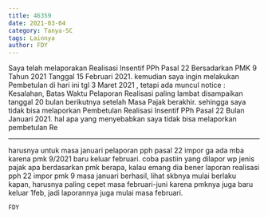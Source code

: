 ```yaml
---
title: 46359
date: 2021-03-04
category: Tanya-SC
tags: Lainnya
author: FDY
---
```


Saya telah melaporakan Realisasi Insentif PPh Pasal 22 Bersadarkan PMK 9 Tahun 2021 Tanggal 15 Februari 2021. kemudian saya ingin melakukan Pembetulan di hari ini tgl 3 Maret 2021 , tetapi ada muncul notice : Kesalahan, Batas Waktu Pelaporan Realisasi paling lambat disampaikan tanggal 20 bulan berikutnya setelah Masa Pajak berakhir. sehingga saya tidak bisa melaporkan Pembetulan Realisasi Insentif PPh Pasal 22 Bulan Januari 2021. hal apa yang menyebabkan saya tidak bisa melaporkan pembetulan Re

---

harusnya untuk masa januari pelaporan pph pasal 22 impor ga ada mba karena pmk 9/2021 baru keluar februari. coba pastiin yang dilapor wp jenis pajak apa berdasarkan pmk berapa, kalau emang dia bener laporan realisasi pph 22 impor pmk 9 masa januari berhasil, lihat skbnya mulai berlaku kapan, harusnya paling cepet masa februari-juni karena pmknya juga baru keluar 1feb, jadi laporannya juga mulai masa februari.

`FDY`
